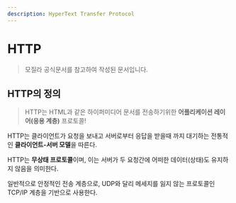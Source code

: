 ```yaml
---
description: HyperText Transfer Protocol
---
```


# HTTP

> 모질라 공식문서를 참고하여 작성된 문서입니다.

## HTTP의 정의

> HTTP는 HTML과 같은 하이퍼미디어 문서를 전송하기위한 **어플리케이션 레이어\(응용 계층\)** 프로토콜!

HTTP는 클라이언트가 요청을 보내고 서버로부터 응답을 받을때 까지 대기하는 전통적인 **클라이언트-서버 모델**을 따른다.

HTTP는 **무상태 프로토콜**이며, 이는 서버가 두 요청간에 어떠한 데이터\(상태\)도 유지하지 않음을 의미한다.

일반적으로 안정적인 전송 계층으로, UDP와 달리 메세지를 잃지 않는 프로토콜인 TCP/IP 계층을 기반으로 사용한다.





